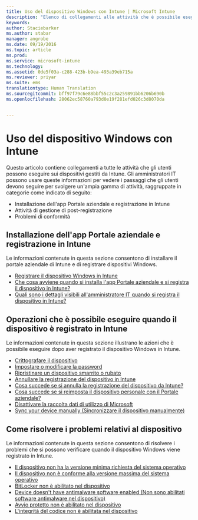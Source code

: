 ```yaml
---
title: Uso del dispositivo Windows con Intune | Microsoft Intune
description: "Elenco di collegamenti alle attività che è possibile eseguire sul dispositivo Windows quando viene registrato in Intune"
keywords: 
author: Staciebarker
ms.author: stabar
manager: angrobe
ms.date: 09/19/2016
ms.topic: article
ms.prod: 
ms.service: microsoft-intune
ms.technology: 
ms.assetid: 0de5f03a-c288-423b-b9ea-493a39eb715a
ms.reviewer: priyar
ms.suite: ems
translationtype: Human Translation
ms.sourcegitcommit: bff97f79c6e88bbf55c2c3a259891bb6206b690b
ms.openlocfilehash: 28062ec58760a793d0e19f281efd026c3d8070da


---
```


# Uso del dispositivo Windows con Intune

Questo articolo contiene collegamenti a tutte le attività che gli utenti possono eseguire sui dispositivi gestiti da Intune. Gli amministratori IT possono usare queste informazioni per vedere i passaggi che gli utenti devono seguire per svolgere un'ampia gamma di attività, raggruppate in categorie come indicato di seguito:
- Installazione dell'app Portale aziendale e registrazione in Intune
- Attività di gestione di post-registrazione
- Problemi di conformità

## Installazione dell'app Portale aziendale e registrazione in Intune

Le informazioni contenute in questa sezione consentono di installare il portale aziendale di Intune e di registrare dispositivi Windows.

- [Registrare il dispositivo Windows in Intune](enroll-your-device-in-intune-windows.md)
- [Che cosa avviene quando si installa l'app Portale aziendale e si registra il dispositivo in Intune?](what-happens-if-you-install-the-company-portal-app-and-enroll-your-device-in-intune-windows.md)
- [Quali sono i dettagli visibili all'amministratore IT quando si registra il dispositivo in Intune?](what-can-your-it-administrator-see-when-you-enroll-your-device-in-intune-windows.md)

## Operazioni che è possibile eseguire quando il dispositivo è registrato in Intune

Le informazioni contenute in questa sezione illustrano le azioni che è possibile eseguire dopo aver registrato il dispositivo Windows in Intune.

- [Crittografare il dispositivo](encrypt-your-device-windows.md)
- [Impostare o modificare la password](set-or-change-your-password-windows.md)
- [Ripristinare un dispositivo smarrito o rubato](reset-erase-your-lost-or-stolen-device-windows.md)
- [Annullare la registrazione del dispositivo in Intune](unenroll-your-device-from-intune-windows.md)
- [Cosa succede se si annulla la registrazione del dispositivo da Intune?](what-happens-if-you-unenroll-your-device-from-intune-windows.md)
- [Cosa succede se si reimposta il dispositivo personale con il Portale aziendale?](what-happens-if-you-reset-your-device-using-the-company-portal-windows.md)
- [Disattivare la raccolta dati di utilizzo di Microsoft](turn-off-microsoft-usage-data-collection-windows.md)
- [Sync your device manually (Sincronizzare il dispositivo manualmente)](sync-your-device-manually-windows.md)

## Come risolvere i problemi relativi al dispositivo

Le informazioni contenute in questa sezione consentono di risolvere i problemi che si possono verificare quando il dispositivo Windows viene registrato in Intune.

- [Il dispositivo non ha la versione minima richiesta del sistema operativo](device-doesnt-have-the-required-minimum-operating-system-version-windows.md)
- [Il dispositivo non è conforme alla versione massima del sistema operativo](device-doesnt-comply-with-maximum-operating-system-version-windows.md)
- [BitLocker non è abilitato nel dispositivo](device-doesnt-have-bitlocker-enabled-windows.md)
- [Device doesn't have antimalware software enabled (Non sono abilitati software antimalware nel dispositivo)](device-doesnt-have-antimalware-software-enabled-windows.md)
- [Avvio protetto non è abilitato nel dispositivo](device-doesnt-have-secure-boot-enabled-windows.md)
- [L'integrità del codice non è abilitata nel dispositivo](device-doesnt-have-code-integrity-enabled-windows.md)



<!--HONumber=Sep16_HO3-->


